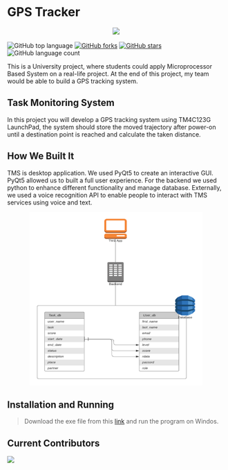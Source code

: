 # GPS Tracker

<p align="center">
    <img src="https://raw.githubusercontent.com/MoAmrYehia/res/master/Blue%20Red%20Sports%20Center%20Logo(1).png">
</p>


![GitHub top language](https://img.shields.io/github/languages/top/MoAmrYehia/Tiva?style=plastic)
[![GitHub forks](https://img.shields.io/github/forks/MoAmrYehia/Tiva)](https://github.com/MoAmrYehia/Tiva/network)
[![GitHub stars](https://img.shields.io/github/stars/MoAmrYehia/Tiva)](https://github.com/MoAmrYehia/Tiva/stargazers)
![GitHub language count](https://img.shields.io/github/languages/count/MoAmrYehia/Tiva)
    

This is a University project, where students could apply Microprocessor Based System on a real-life project. At the end of this project, my team would be able to build a GPS tracking system.



## Task Monitoring System
In this project you will develop a GPS tracking system using TM4C123G LaunchPad, the system should store the moved trajectory after power-on until a destination point is reached and calculate the taken distance.
## How We Built It
TMS is desktop application. We used PyQt5 to create an interactive GUI. PyQt5 allowed us to built a full user experience. For the backend we used python to enhance different functionality and manage database. Externally, we used a voice recognition API to enable people to interact with TMS services using voice and text. 

<p align="center">
    <img src="https://raw.githubusercontent.com/MoAmrYehia/Software_League_app/main/Obj/ico/DBMS ER diagram (UML notation).png" width="400" height="400">
</p>

## Installation and Running
>Download the exe file from this [link](http://bit.ly/3iiZOd6) and run the program on Windos.


## Current Contributors
<a href="https://github.com/MoAmrYehia/Tiva/graphs/contributors">
    
  <img src="https://contributors-img.web.app/image?repo=MoAmrYehia/Tiva" />
</a>

